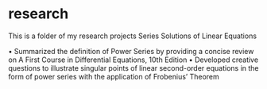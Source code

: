 # research
This is a folder of my research projects
Series Solutions of Linear Equations

• Summarized the definition of Power Series by providing a concise review on A First Course in Differential 
Equations, 10th Edition
• Developed creative questions to illustrate singular points of linear second-order equations in the form of 
power series with the application of Frobenius’ Theorem
